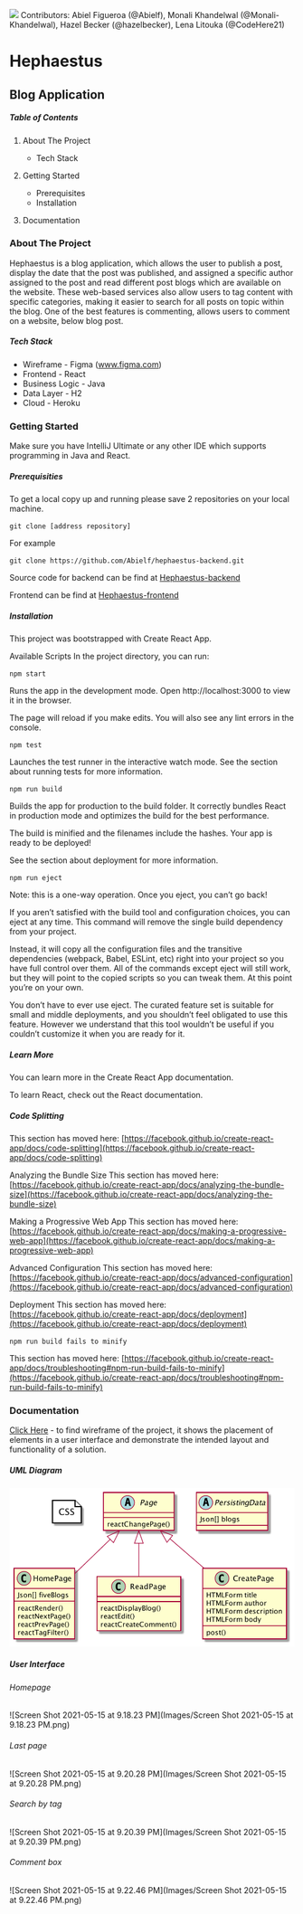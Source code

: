 ![](http://static.minitokyo.net/downloads/06/06/292806.jpg)
<span style="color:">
Contributors: Abiel Figueroa (@Abielf), Monali Khandelwal (@Monali-Khandelwal), Hazel Becker (@hazelbecker), Lena Litouka (@CodeHere21)


# Hephaestus
## Blog Application



##### Table of Contents
1. About The Project
 	* Tech Stack
2. Getting Started
	* Prerequisites
	* Installation
 
3. Documentation

### About The Project
	
Hephaestus is a blog application, which allows the user to publish a post, display the date that the post was published, and assigned a specific author assigned to the post and read different post blogs which are available on the website. These web-based services also allow users to tag content with specific categories, making it easier to search for all posts on topic within the blog. One of the best features is commenting, allows users to comment on a website, below blog post. 

##### Tech Stack
* Wireframe - Figma (www.figma.com)
* Frontend - React
* Business Logic - Java
* Data Layer - H2
* Cloud - Heroku

### Getting Started

Make sure you have IntelliJ Ultimate or any other IDE which supports programming in Java and React. 
##### Prerequisities
To get a local copy up and running please save 2 repositories on your local machine. 

```
git clone [address repository]
```
For example

```
git clone https://github.com/Abielf/hephaestus-backend.git
```
Source code for backend can be find at
[Hephaestus-backend](https://github.com/Abielf/hephaestus-backend.git)

Frontend can be find at [Hephaestus-frontend](https://github.com/Abielf/Haphaestus-frontend.git)

##### Installation
This project was bootstrapped with Create React App.

Available Scripts
In the project directory, you can run:

```
npm start
```
Runs the app in the development mode.
Open http://localhost:3000 to view it in the browser.

The page will reload if you make edits.
You will also see any lint errors in the console.

```
npm test
```
Launches the test runner in the interactive watch mode.
See the section about running tests for more information.

```
npm run build
```
Builds the app for production to the build folder.
It correctly bundles React in production mode and optimizes the build for the best performance.

The build is minified and the filenames include the hashes.
Your app is ready to be deployed!

See the section about deployment for more information.

```
npm run eject
```
Note: this is a one-way operation. Once you eject, you can’t go back!

If you aren’t satisfied with the build tool and configuration choices, you can eject at any time. This command will remove the single build dependency from your project.

Instead, it will copy all the configuration files and the transitive dependencies (webpack, Babel, ESLint, etc) right into your project so you have full control over them. All of the commands except eject will still work, but they will point to the copied scripts so you can tweak them. At this point you’re on your own.

You don’t have to ever use eject. The curated feature set is suitable for small and middle deployments, and you shouldn’t feel obligated to use this feature. However we understand that this tool wouldn’t be useful if you couldn’t customize it when you are ready for it.

##### Learn More
You can learn more in the Create React App documentation.

To learn React, check out the React documentation.

##### Code Splitting
This section has moved here: [https://facebook.github.io/create-react-app/docs/code-splitting](https://facebook.github.io/create-react-app/docs/code-splitting)

Analyzing the Bundle Size
This section has moved here: [https://facebook.github.io/create-react-app/docs/analyzing-the-bundle-size](https://facebook.github.io/create-react-app/docs/analyzing-the-bundle-size)

Making a Progressive Web App
This section has moved here: [https://facebook.github.io/create-react-app/docs/making-a-progressive-web-app](https://facebook.github.io/create-react-app/docs/making-a-progressive-web-app)

Advanced Configuration
This section has moved here: [https://facebook.github.io/create-react-app/docs/advanced-configuration](https://facebook.github.io/create-react-app/docs/advanced-configuration)

Deployment
This section has moved here: [https://facebook.github.io/create-react-app/docs/deployment](https://facebook.github.io/create-react-app/docs/deployment)

```
npm run build fails to minify
```
This section has moved here: [https://facebook.github.io/create-react-app/docs/troubleshooting#npm-run-build-fails-to-minify](https://facebook.github.io/create-react-app/docs/troubleshooting#npm-run-build-fails-to-minify)

### Documentation

[Click Here](https://www.figma.com/file/sd5BzKWQp2X7qvBgYUd8FF/Untitled?node-id=9%3A21) - to find wireframe of the project, it shows the placement of elements in a user interface and demonstrate the intended layout and functionality of a solution. 

##### UML Diagram
![BlogUML](Images/BlogUML.png)

##### User Interface

###### Homepage
![Screen Shot 2021-05-15 at 9.18.23 PM](Images/Screen Shot 2021-05-15 at 9.18.23 PM.png)

###### Last page
![Screen Shot 2021-05-15 at 9.20.28 PM](Images/Screen Shot 2021-05-15 at 9.20.28 PM.png)

###### Search by tag
![Screen Shot 2021-05-15 at 9.20.39 PM](Images/Screen Shot 2021-05-15 at 9.20.39 PM.png)

###### Comment box
![Screen Shot 2021-05-15 at 9.22.46 PM](Images/Screen Shot 2021-05-15 at 9.22.46 PM.png)

